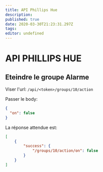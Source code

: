 ```yaml
---
title: API Phillips Hue
description: 
published: true
date: 2020-03-30T21:23:31.297Z
tags: 
editor: undefined
---
```


# API PHILLIPS HUE 

## Eteindre le groupe Alarme

Viser l'url:
`/api/<token>/groups/10/action`

Passer le body:
```json
{
  "on": false
}
```

La réponse attendue est:
```json
[
	{
		"success": {
			"/groups/10/action/on": false
		}
	}
]
```